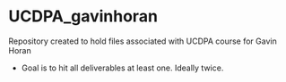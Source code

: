 # UCDPA_gavinhoran
Repository created to hold files associated with UCDPA course for Gavin Horan
* Goal is to hit all deliverables at least one. Ideally twice. 
